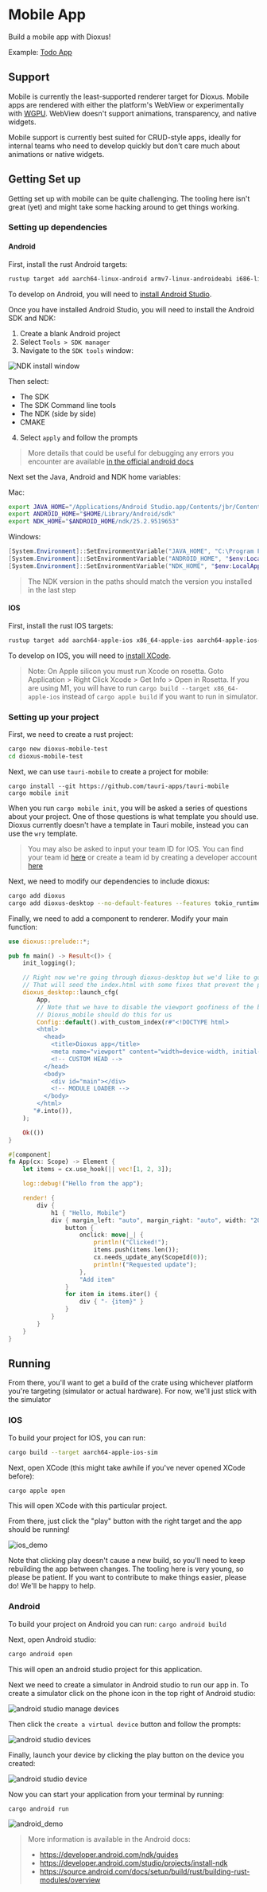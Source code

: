 # Mobile App

Build a mobile app with Dioxus!

Example: [Todo App](https://github.com/DioxusLabs/example-projects/blob/master/ios_demo)

## Support

Mobile is currently the least-supported renderer target for Dioxus. Mobile apps are rendered with either the platform's WebView or experimentally with [WGPU](https://github.com/DioxusLabs/blitz). WebView doesn't support animations, transparency, and native widgets.


Mobile support is currently best suited for CRUD-style apps, ideally for internal teams who need to develop quickly but don't care much about animations or native widgets.

## Getting Set up

Getting set up with mobile can be quite challenging. The tooling here isn't great (yet) and might take some hacking around to get things working.

### Setting up dependencies

#### Android

First, install the rust Android targets:

```sh
rustup target add aarch64-linux-android armv7-linux-androideabi i686-linux-android x86_64-linux-android
```

To develop on Android, you will need to [install Android Studio](https://developer.android.com/studio).

Once you have installed Android Studio, you will need to install the Android SDK and NDK:

1. Create a blank Android project
2. Select `Tools > SDK manager`
3. Navigate to the `SDK tools` window:

![NDK install window](/static/android_ndk_install.png)

Then select:
- The SDK
- The SDK Command line tools
- The NDK (side by side)
- CMAKE

4. Select `apply` and follow the prompts

> More details that could be useful for debugging any errors you encounter are available [in the official android docs](https://developer.android.com/studio/intro/update#sdk-manager)

Next set the Java, Android and NDK home variables:

Mac:
```sh
export JAVA_HOME="/Applications/Android Studio.app/Contents/jbr/Contents/Home"
export ANDROID_HOME="$HOME/Library/Android/sdk"
export NDK_HOME="$ANDROID_HOME/ndk/25.2.9519653"
```

Windows:
```powershell
[System.Environment]::SetEnvironmentVariable("JAVA_HOME", "C:\Program Files\Android\Android Studio\jbr", "User")
[System.Environment]::SetEnvironmentVariable("ANDROID_HOME", "$env:LocalAppData\Android\Sdk", "User")
[System.Environment]::SetEnvironmentVariable("NDK_HOME", "$env:LocalAppData\Android\Sdk\ndk\25.2.9519653", "User")
```

> The NDK version in the paths should match the version you installed in the last step

#### IOS

First, install the rust IOS targets:

```sh
rustup target add aarch64-apple-ios x86_64-apple-ios aarch64-apple-ios-sim
```

To develop on IOS, you will need to [install XCode](https://apps.apple.com/us/app/xcode/id497799835).

> Note: On Apple silicon you must run Xcode on rosetta. Goto Application > Right Click Xcode > Get Info > Open in Rosetta.
> If you are using M1, you will have to run `cargo build --target x86_64-apple-ios` instead of `cargo apple build` if you want to run in simulator.

### Setting up your project

First, we need to create a rust project:

```sh
cargo new dioxus-mobile-test
cd dioxus-mobile-test
```

Next, we can use `tauri-mobile` to create a project for mobile:

```shell
cargo install --git https://github.com/tauri-apps/tauri-mobile
cargo mobile init
```

When you run `cargo mobile init`, you will be asked a series of questions about your project. One of those questions is what template you should use. Dioxus currently doesn't have a template in Tauri mobile, instead you can use the `wry` template.

> You may also be asked to input your team ID for IOS. You can find your team id [here](https://developer.apple.com/help/account/manage-your-team/locate-your-team-id/) or create a team id by creating a developer account [here](https://developer.apple.com/help/account/get-started/about-your-developer-account)

Next, we need to modify our dependencies to include dioxus:

```sh
cargo add dioxus
cargo add dioxus-desktop --no-default-features --features tokio_runtime
```

Finally, we need to add a component to renderer. Modify your main function:

```rust
use dioxus::prelude::*;

pub fn main() -> Result<()> {
    init_logging();

    // Right now we're going through dioxus-desktop but we'd like to go through dioxus-mobile
    // That will seed the index.html with some fixes that prevent the page from scrolling/zooming etc
    dioxus_desktop::launch_cfg(
        App,
        // Note that we have to disable the viewport goofiness of the browser.
        // Dioxus_mobile should do this for us
        Config::default().with_custom_index(r#"<!DOCTYPE html>
        <html>
          <head>
            <title>Dioxus app</title>
            <meta name="viewport" content="width=device-width, initial-scale=1.0, maximum-scale=1.0, user-scalable=no" />
            <!-- CUSTOM HEAD -->
          </head>
          <body>
            <div id="main"></div>
            <!-- MODULE LOADER -->
          </body>
        </html>
       "#.into()),
    );

    Ok(())
}

#[component]
fn App(cx: Scope) -> Element {
    let items = cx.use_hook(|| vec![1, 2, 3]);

    log::debug!("Hello from the app");

    render! {
        div {
            h1 { "Hello, Mobile"}
            div { margin_left: "auto", margin_right: "auto", width: "200px", padding: "10px", border: "1px solid black",
                button {
                    onclick: move|_| {
                        println!("Clicked!");
                        items.push(items.len());
                        cx.needs_update_any(ScopeId(0));
                        println!("Requested update");
                    },
                    "Add item"
                }
                for item in items.iter() {
                    div { "- {item}" }
                }
            }
        }
    }
}
```

## Running 

From there, you'll want to get a build of the crate using whichever platform you're targeting (simulator or actual hardware). For now, we'll just stick with the simulator

### IOS

To build your project for IOS, you can run:
```sh
cargo build --target aarch64-apple-ios-sim
```

Next, open XCode (this might take awhile if you've never opened XCode before):
```sh
cargo apple open
```

This will open XCode with this particular project.

From there, just click the "play" button with the right target and the app should be running!

![ios_demo](/static/IOS-dioxus-demo.png)

Note that clicking play doesn't cause a new build, so you'll need to keep rebuilding the app between changes. The tooling here is very young, so please be patient. If you want to contribute to make things easier, please do! We'll be happy to help.


### Android

To build your project on Android you can run:
`cargo android build`

Next, open Android studio:
```sh
cargo android open
```

This will open an android studio project for this application.

Next we need to create a simulator in Android studio to run our app in. To create a simulator click on the phone icon in the top right of Android studio:

![android studio manage devices](/static/android-studio-simulator.png)

Then click the `create a virtual device` button and follow the prompts:

![android studio devices](/static/android-studio-devices.png)

Finally, launch your device by clicking the play button on the device you created:

![android studio device](/static/android-studio-device.png)

Now you can start your application from your terminal by running:

```sh
cargo android run
```

![android_demo](/static/Android-Dioxus-demo.png)

> More information is available in the Android docs:
> - https://developer.android.com/ndk/guides
> - https://developer.android.com/studio/projects/install-ndk
> - https://source.android.com/docs/setup/build/rust/building-rust-modules/overview
